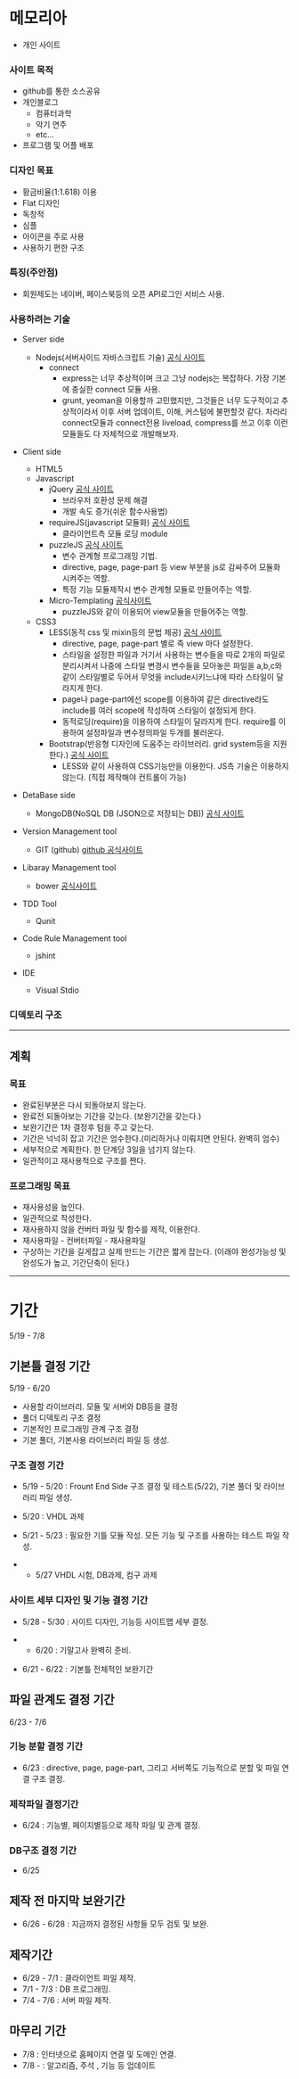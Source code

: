 # 메모리아
* 개인 사이트

### 사이트 목적
* github를 통한 소스공유
* 개인블로그
   * 컴퓨터과학
   * 악기 연주
   * etc...
* 프로그램 및 어플 배포

### 디자인 목표
* 황금비율(1:1.618) 이용
* Flat 디자인
* 독창적
* 심플
* 아이콘을 주로 사용
* 사용하기 편한 구조

### 특징(주안점)
* 회원제도는 네이버, 페이스북등의 오픈 API로그인 서비스 사용.

### 사용하려는 기술
* Server side
  * Nodejs(서버사이드 자바스크립트 기술) [공식 사이트](http://www.nodejs.org)
    * connect 
      * express는 너무 추상적이며 크고 그냥 nodejs는 복잡하다. 가장 기본에 충실한 connect 모듈 사용.
      * grunt, yeoman을 이용할까 고민했지만, 그것들은 너무 도구적이고 추상적이라서 이후 서버 업데이트, 이해, 커스텀에 불편할것 같다. 차라리 connect모듈과 connect전용 liveload, compress를 쓰고 이후 이런 모듈들도 다 자체적으로 개발해보자.

  
* Client side
  * HTML5
  * Javascript
    * jQuery [공식 사이트](http://jquery.com)
      * 브라우저 호환성 문제 해결
      * 개발 속도 증가(쉬운 함수사용법)
    * requireJS(javascript 모듈화) [공식 사이트](http://requirejs.org)
      * 클라이언트측 모듈 로딩 module
    * puzzleJS [공식 사이트](http://qkrcjfgus33.github.io/Puzzle.js/)
      * 변수 관계형 프로그래밍 기법.
      * directive, page, page-part 등 view 부분을 js로 감싸주어 모듈화 시켜주는 역할.
      * 특정 기능 모듈제작시 변수 관계형 모듈로 만들어주는 역할.
    * Micro-Templating [공식사이트](http://ejohn.org/blog/javascript-micro-templating/)
      * puzzleJS와 같이 이용되어 view모듈을 만들어주는 역할.
  * CSS3
    * LESS(동적 css 및 mixin등의 문법 제공) [공식 사이트](http://lesscss.org)
      * directive, page, page-part 별로 즉 view 마다 설정한다.
      * 스타일을 설정한 파일과 거기서 사용하는 변수들을 따로 2개의 파일로 분리시켜서 나중에 스타일 변경시 변수들을 모아놓은 파일을 a,b,c와 같이 스타일별로 두어서 무엇을 include시키느냐에 따라 스타일이 달라지게 한다.
      * page나 page-part에선 scope를 이용하여 같은 directive라도 include를 여러 scope에 작성하여 스타일이 설정되게 한다.
      * 동적로딩(require)을 이용하여 스타일이 달라지게 한다. require를 이용하여 설정파일과 변수정의파일 두개를 불러온다.
    * Bootstrap(반응형 디자인에 도움주는 라이브러리. grid system등을 지원한다.) [공식 사이트](http://getbootstrap.com)
      * LESS와 같이 사용하여 CSS기능만을 이용한다. JS측 기술은 이용하지 않는다. (직접 제작해야 컨트롤이 가능)
   
* DetaBase side
  * MongoDB(NoSQL DB (JSON으로 저장되는 DB)) [공식 사이트](http://www.mongodb.org)

* Version Management tool
  * GIT (github) [github 공식사이트](http://github.com)

* Libaray Management tool
  * bower [공식사이트](http://bower.io/)

* TDD Tool
  * Qunit

* Code Rule Management tool
  * jshint

* IDE
  * Visual Stdio


### 디덱토리 구조



***

## 계획

### 목표
* 완료된부분은 다시 되돌아보지 않는다.
* 완료전 되돌아보는 기간을 갖는다. (보완기간을 갖는다.)
* 보완기간은 1차 결정후 텀을 주고 갖는다.
* 기간은 넉넉히 잡고 기간은 엄수한다.(미리하거나 미뤄지면 안된다. 완벽히 엄수)
* 세부적으로 계획한다. 한 단계당 3일을 넘기지 않는다.
* 일관적이고 재사용적으로 구조를 짠다.

### 프로그래밍 목표
* 재사용성을 높인다.
* 일관적으로 작성한다.
* 재사용하지 않을 컨버터 파일 및 함수를 제작, 이용한다.
* 재사용파일 - 컨버터파일 - 재사용파일
* 구상하는 기간을 길게잡고 실제 만드는 기간은 짧게 잡는다. (이래야 완성가능성 및 완성도가 높고, 기간단축이 된다.)

***
 
# 기간
5/19 - 7/8

## 기본틀 결정 기간
5/19 - 6/20
* 사용할 라이브러리. 모듈 및 서버와 DB등을 결정
* 풀더 디덱토리 구조 결정
* 기본적인 프로그래밍 관계 구조 결정
* 기본 풀더, 기본사용 라이브러리 파일 등 생성.

### 구조 결정 기간
* 5/19 - 5/20 : Frount End Side 구조 결정 및 테스트(5/22), 기본 풀더 및 라이브러리 파일 생성.
* 5/20 : VHDL 과제
* 5/21 - 5/23 : 필요한 기틀 모듈 작성. 모든 기능 및 구조를 사용하는 테스트 파일 작성.

* - 5/27 VHDL 시험, DB과제, 컴구 과제

### 사이트 세부 디자인 및 기능 결정 기간
* 5/28 - 5/30 : 사이트 디자인, 기능등 사이트맵 세부 결정.

* - 6/20 : 기말고사 완벽히 준비.

* 6/21 - 6/22 : 기본틀 전체적인 보완기간

## 파일 관계도 결정 기간
6/23 - 7/6

### 기능 분할 결정 기간
* 6/23 : directive, page, page-part, 그리고 서버쪽도 기능적으로 분할 및 파일 연결 구조 결정.

### 제작파일 결정기간
* 6/24 : 기능별, 페이지별등으로 제작 파일 및 관계 결정.

### DB구조 결정 기간
* 6/25

## 제작 전 마지막 보완기간
* 6/26 - 6/28 : 지금까지 결정된 사항들 모두 검토 및 보완.

## 제작기간
* 6/29 - 7/1 : 클라이언트 파일 제작.
* 7/1 - 7/3 : DB 프로그래밍.
* 7/4 - 7/6 : 서버 파일 제작.

## 마무리 기간
* 7/8 : 인터넷으로 홈페이지 연결 및 도메인 연결.
* 7/8 - : 알고리즘, 주석 , 기능 등 업데이트
